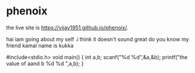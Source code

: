 # phenoix
the live site is  https://vijay1951.github.io/phenoix/.

hai iam going about my self .i think it doesn't  sound great
do you know my friend kamal name is kukka

#include<stdio.h>
void main()
{ 
 int a,b;
 scanf("%d %d",&a,&b);
 printf("the value of aand b %d %d ",a,b);
 }
